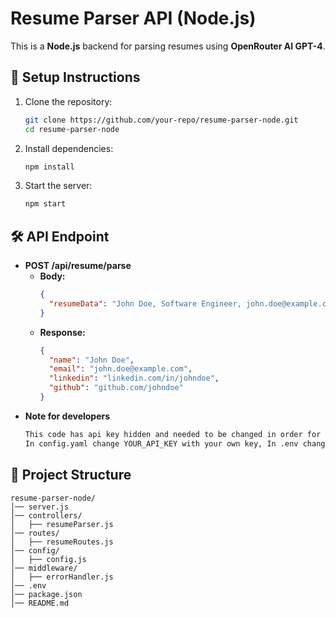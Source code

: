 # Resume Parser API (Node.js)

This is a **Node.js** backend for parsing resumes using **OpenRouter AI GPT-4**.

## 🚀 **Setup Instructions**

1. Clone the repository:
   ```sh
   git clone https://github.com/your-repo/resume-parser-node.git
   cd resume-parser-node
   ```

2. Install dependencies:
   ```sh
   npm install
   ```

3. Start the server:
   ```sh
   npm start
   ```

## 🛠 **API Endpoint**
- **POST /api/resume/parse**  
  - **Body:**  
    ```json
    {
      "resumeData": "John Doe, Software Engineer, john.doe@example.com, LinkedIn: linkedin.com/in/johndoe, GitHub: github.com/johndoe"
    }
    ```
  - **Response:**  
    ```json
    {
      "name": "John Doe",
      "email": "john.doe@example.com",
      "linkedin": "linkedin.com/in/johndoe",
      "github": "github.com/johndoe"
    }
    ```
 - **Note for developers**
   ```sh
   This code has api key hidden and needed to be changed in order for the system to work.
   In config.yaml change YOUR_API_KEY with your own key, In .env change YOUR_API_KEY with your own key
   ```
## 📌 **Project Structure**
```
resume-parser-node/
│── server.js
│── controllers/
│   ├── resumeParser.js
│── routes/
│   ├── resumeRoutes.js
│── config/
│   ├── config.js
│── middleware/
│   ├── errorHandler.js
│── .env
│── package.json
│── README.md
```
